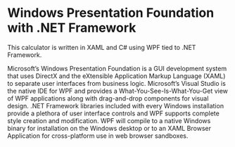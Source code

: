 # Windows Presentation Foundation with .NET Framework

This calculator is written in XAML and C# using WPF tied to .NET Framework.  

Microsoft’s Windows Presentation Foundation is a GUI development system that uses DirectX and the eXtensible Application Markup Language (XAML) to separate user interfaces from business logic. Microsoft’s Visual Studio is the native IDE for WPF and provides a What-You-See-Is-What-You-Get view of WPF applications along with drag-and-drop components for visual design. .NET Framework libraries included with every Windows installation provide a plethora of user interface controls and WPF supports complete style creation and modification. WPF will compile to a native Windows binary for installation on the Windows desktop or to an XAML Browser Application for cross-platform use in web browser sandboxes.
